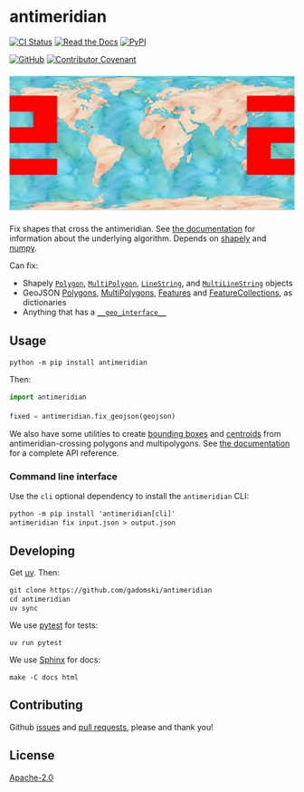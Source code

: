 # antimeridian

[![CI Status](https://img.shields.io/github/actions/workflow/status/gadomski/antimeridian/ci.yaml?style=for-the-badge&label=CI)](https://github.com/gadomski/antimeridian/actions/workflows/ci.yaml)
[![Read the Docs](https://img.shields.io/readthedocs/antimeridian?style=for-the-badge)](https://antimeridian.readthedocs.io/en/stable/)
[![PyPI](https://img.shields.io/pypi/v/antimeridian?style=for-the-badge)](https://pypi.org/project/antimeridian/)

[![GitHub](https://img.shields.io/github/license/gadomski/antimeridian?style=for-the-badge)](https://github.com/gadomski/antimeridian/blob/main/LICENSE)
[![Contributor Covenant](https://img.shields.io/badge/Contributor%20Covenant-2.1-4baaaa.svg?style=for-the-badge)](https://github.com/gadomski/antimeridian/blob/main/CODE_OF_CONDUCT)

<img src="https://github.com/gadomski/antimeridian/blob/main/docs/img/complex-split.png?raw=true" style="width: 600px;" alt="Demonstration image" />

Fix shapes that cross the antimeridian.
See [the documentation](https://antimeridian.readthedocs.io) for information about the underlying algorithm.
Depends on [shapely](https://shapely.readthedocs.io) and [numpy](https://numpy.org/).

Can fix:

- Shapely [`Polygon`](https://shapely.readthedocs.io/en/stable/reference/shapely.Polygon.html#shapely.Polygon), [`MultiPolygon`](https://shapely.readthedocs.io/en/stable/reference/shapely.MultiPolygon.html#shapely.MultiPolygon), [`LineString`](https://shapely.readthedocs.io/en/stable/reference/shapely.LineString.html#shapely.LineString), and [`MultiLineString`](https://shapely.readthedocs.io/en/stable/reference/shapely.MultiLineString.html#shapely.MultiLineString) objects
- GeoJSON [Polygons](https://datatracker.ietf.org/doc/html/rfc7946#section-3.1.6), [MultiPolygons](https://datatracker.ietf.org/doc/html/rfc7946#section-3.1.7), [Features](https://datatracker.ietf.org/doc/html/rfc7946#section-3.2) and [FeatureCollections](https://datatracker.ietf.org/doc/html/rfc7946#section-3.3), as dictionaries
- Anything that has a [`__geo_interface__`](https://gist.github.com/sgillies/2217756)

## Usage

```shell
python -m pip install antimeridian
```

Then:

```python
import antimeridian

fixed = antimeridian.fix_geojson(geojson)
```

We also have some utilities to create [bounding boxes](https://antimeridian.readthedocs.io/en/latest/api.html#antimeridian.bbox) and [centroids](https://antimeridian.readthedocs.io/en/latest/api.html#antimeridian.centroid) from antimeridian-crossing polygons and multipolygons.
See [the documentation](https://antimeridian.readthedocs.io/) for a complete API reference.

### Command line interface

Use the `cli` optional dependency to install the `antimeridian` CLI:

```shell
python -m pip install 'antimeridian[cli]'
antimeridian fix input.json > output.json
```

## Developing

Get [uv](https://docs.astral.sh/uv/getting-started/installation/).
Then:

```shell
git clone https://github.com/gadomski/antimeridian
cd antimeridian
uv sync
```

We use [pytest](https://docs.pytest.org) for tests:

```shell
uv run pytest
```

We use [Sphinx](https://www.sphinx-doc.org) for docs:

```shell
make -C docs html
```

## Contributing

Github [issues](https://github.com/gadomski/antimeridian/issues) and [pull requests](https://github.com/gadomski/antimeridian/pulls), please and thank you!

## License

[Apache-2.0](https://github.com/gadomski/antimeridian/blob/main/LICENSE)
